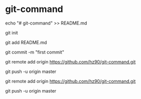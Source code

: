 # git-command
echo "# git-command" >> README.md

git init

git add README.md

git commit -m "first commit"

git remote add origin https://github.com/hz90/git-command.git

git push -u origin master

git remote add origin https://github.com/hz90/git-command.git

git push -u origin master
